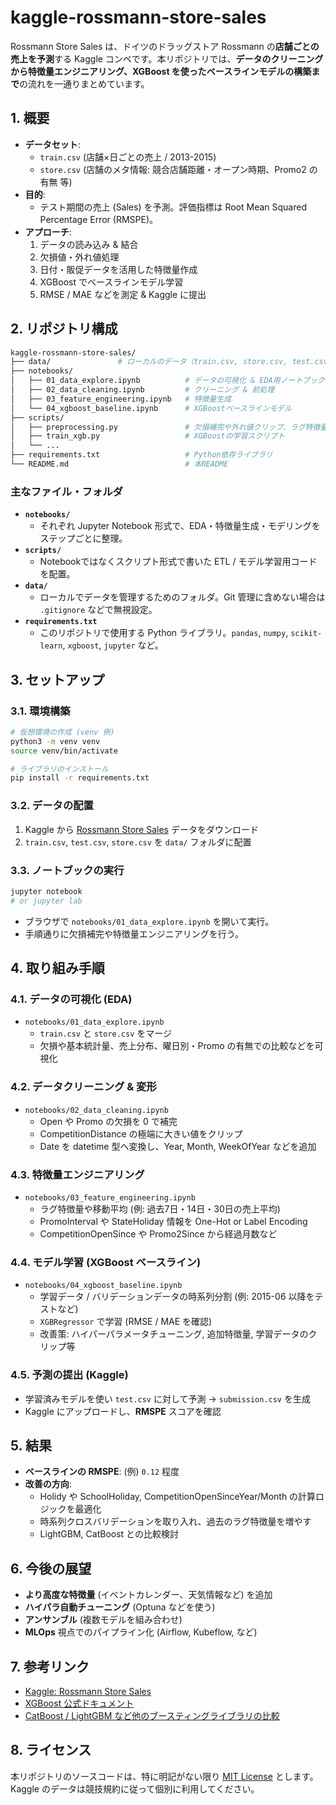 # kaggle-rossmann-store-sales

Rossmann Store Sales は、ドイツのドラッグストア Rossmann の**店舗ごとの売上を予測**する Kaggle コンペです。本リポジトリでは、**データのクリーニングから特徴量エンジニアリング、XGBoost を使ったベースラインモデルの構築まで**の流れを一通りまとめています。

## 1. 概要

- **データセット**:  
  - `train.csv` (店舗×日ごとの売上 / 2013-2015)  
  - `store.csv` (店舗のメタ情報: 競合店舗距離・オープン時期、Promo2 の有無 等)  
- **目的**:  
  - テスト期間の売上 (Sales) を予測。評価指標は Root Mean Squared Percentage Error (RMSPE)。  
- **アプローチ**:  
  1. データの読み込み & 結合  
  2. 欠損値・外れ値処理  
  3. 日付・販促データを活用した特徴量作成  
  4. XGBoost でベースラインモデル学習  
  5. RMSE / MAE などを測定 & Kaggle に提出

## 2. リポジトリ構成

```bash
kaggle-rossmann-store-sales/
├── data/               # ローカルのデータ（train.csv, store.csv, test.csv等）を置く想定
├── notebooks/
│   ├── 01_data_explore.ipynb          # データの可視化 & EDA用ノートブック
│   ├── 02_data_cleaning.ipynb         # クリーニング & 前処理
│   ├── 03_feature_engineering.ipynb   # 特徴量生成
│   └── 04_xgboost_baseline.ipynb      # XGBoostベースラインモデル
├── scripts/
│   ├── preprocessing.py               # 欠損補完や外れ値クリップ、ラグ特徴量などをまとめた関数
│   ├── train_xgb.py                   # XGBoostの学習スクリプト
│   └── ...
├── requirements.txt                   # Python依存ライブラリ
└── README.md                          # 本README
```

### 主なファイル・フォルダ

- **`notebooks/`**  
  - それぞれ Jupyter Notebook 形式で、EDA・特徴量生成・モデリングをステップごとに整理。
- **`scripts/`**  
  - Notebookではなくスクリプト形式で書いた ETL / モデル学習用コードを配置。
- **`data/`**  
  - ローカルでデータを管理するためのフォルダ。Git 管理に含めない場合は `.gitignore` などで無視設定。
- **`requirements.txt`**  
  - このリポジトリで使用する Python ライブラリ。`pandas`, `numpy`, `scikit-learn`, `xgboost`, `jupyter` など。

## 3. セットアップ

### 3.1. 環境構築

```bash
# 仮想環境の作成 (venv 例)
python3 -m venv venv
source venv/bin/activate

# ライブラリのインストール
pip install -r requirements.txt
```

### 3.2. データの配置

1. Kaggle から [Rossmann Store Sales](https://www.kaggle.com/c/rossmann-store-sales/data) データをダウンロード
2. `train.csv`, `test.csv`, `store.csv` を `data/` フォルダに配置

### 3.3. ノートブックの実行

```bash
jupyter notebook
# or jupyter lab
```

- ブラウザで `notebooks/01_data_explore.ipynb` を開いて実行。
- 手順通りに欠損補完や特徴量エンジニアリングを行う。

## 4. 取り組み手順

### 4.1. データの可視化 (EDA)

- `notebooks/01_data_explore.ipynb`
  - `train.csv` と `store.csv` をマージ
  - 欠損や基本統計量、売上分布、曜日別・Promo の有無での比較などを可視化

### 4.2. データクリーニング & 変形

- `notebooks/02_data_cleaning.ipynb`  
  - Open や Promo の欠損を 0 で補完  
  - CompetitionDistance の極端に大きい値をクリップ  
  - Date を datetime 型へ変換し、Year, Month, WeekOfYear などを追加

### 4.3. 特徴量エンジニアリング

- `notebooks/03_feature_engineering.ipynb`  
  - ラグ特徴量や移動平均 (例: 過去7日・14日・30日の売上平均)  
  - PromoInterval や StateHoliday 情報を One-Hot or Label Encoding  
  - CompetitionOpenSince や Promo2Since から経過月数など

### 4.4. モデル学習 (XGBoost ベースライン)

- `notebooks/04_xgboost_baseline.ipynb`
  - 学習データ / バリデーションデータの時系列分割 (例: 2015-06 以降をテストなど)  
  - `XGBRegressor` で学習 (RMSE / MAE を確認)  
  - 改善策: ハイパーパラメータチューニング, 追加特徴量, 学習データのクリップ等

### 4.5. 予測の提出 (Kaggle)

- 学習済みモデルを使い `test.csv` に対して予測 → `submission.csv` を生成  
- Kaggle にアップロードし、**RMSPE** スコアを確認

## 5. 結果

- **ベースラインの RMSPE**: (例) `0.12` 程度  
- **改善の方向**:
  - Holidy や SchoolHoliday, CompetitionOpenSinceYear/Month の計算ロジックを最適化  
  - 時系列クロスバリデーションを取り入れ、過去のラグ特徴量を増やす  
  - LightGBM, CatBoost との比較検討

## 6. 今後の展望

- **より高度な特徴量** (イベントカレンダー、天気情報など) を追加  
- **ハイパラ自動チューニング** (Optuna などを使う)  
- **アンサンブル** (複数モデルを組み合わせ)  
- **MLOps** 視点でのパイプライン化 (Airflow, Kubeflow, など)

## 7. 参考リンク

- [Kaggle: Rossmann Store Sales](https://www.kaggle.com/c/rossmann-store-sales)  
- [XGBoost 公式ドキュメント](https://xgboost.readthedocs.io/en/stable/)  
- [CatBoost / LightGBM など他のブースティングライブラリの比較](https://lightgbm.readthedocs.io/)

## 8. ライセンス

本リポジトリのソースコードは、特に明記がない限り [MIT License](LICENSE) とします。  
Kaggle のデータは競技規約に従って個別に利用してください。

